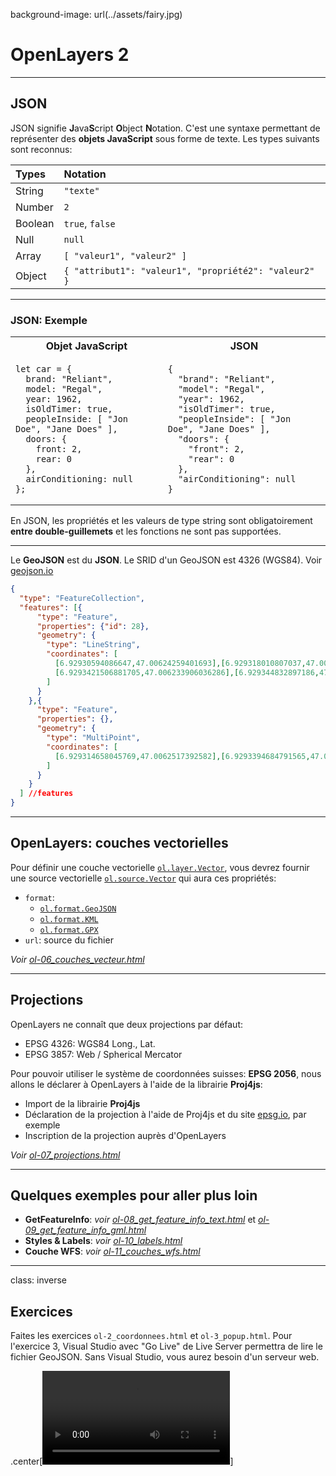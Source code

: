 background-image: url(../assets/fairy.jpg)
# OpenLayers 2



---

## JSON

JSON signifie **J**ava**S**cript **O**bject **N**otation. C'est une syntaxe permettant de représenter des **objets JavaScript** sous forme de texte. Les types suivants sont reconnus:

| Types   | Notation                                           |
| :------ | :------------------------------------------------- |
| String  | `"texte"`                                           |
| Number  | `2`                                                |
| Boolean | `true`, `false`                                    |
| Null    | `null`                                             |
| Array   | `[ "valeur1", "valeur2" ]`                           |
| Object  | `{ "attribut1": "valeur1", "propriété2": "valeur2" }` |

---


### JSON: Exemple

<table class="custom-table">
 <tr>
    <th>Objet JavaScript</th>
    <th>JSON</th>
  </tr>
  <tr>
    <td>
    <pre class="margin-0"><code class="js">let car = {
  brand: "Reliant",
  model: "Regal",
  year: 1962,
  isOldTimer: true,
  peopleInside: [ "Jon Doe", "Jane Does" ],
  doors: {
    front: 2,
    rear: 0
  },
  airConditioning: null
};</code></pre>
    </td>
    <td><pre class="margin-0"><code class="json">{
  "brand": "Reliant",
  "model": "Regal",
  "year": 1962,
  "isOldTimer": true,
  "peopleInside": [ "Jon Doe", "Jane Does" ],
  "doors": {
    "front": 2,
    "rear": 0
  },
  "airConditioning": null
}</code></pre>
    </td>
  </tr>
</table>

En JSON, les propriétés et les valeurs de type string sont obligatoirement **entre double-guillemets** et les fonctions ne sont pas supportées.

---

Le **GeoJSON** est du **JSON**. Le SRID d'un GeoJSON est 4326 (WGS84). Voir [geojson.io](https://geojson.io)

```json
{
  "type": "FeatureCollection",
  "features": [{
      "type": "Feature",
      "properties": {"id": 28},
      "geometry": {
        "type": "LineString",
        "coordinates": [
          [6.92930594086647,47.00624259401693],[6.929318010807037,47.00623253424974],
          [6.9293421506881705,47.006233906036286],[6.929344832897186,47.00624305127904]
        ]
      }
    },{
      "type": "Feature",
      "properties": {},
      "geometry": {
        "type": "MultiPoint",
        "coordinates": [
          [6.929314658045769,47.0062517392582],[6.9293394684791565,47.00625265378224]
        ]
      }
    }
  ] //features
}
```

---

## OpenLayers: couches vectorielles

Pour définir une couche vectorielle [`ol.layer.Vector`][ol.layer.Vector], vous devrez fournir une source vectorielle [`ol.source.Vector`][ol.source.Vector] qui aura ces propriétés:
  * `format`:
    * [`ol.format.GeoJSON`][ol.format.GeoJSON]
    * [`ol.format.KML`][ol.format.KML]
    * [`ol.format.GPX`][ol.format.GPX]
  * `url`: source du fichier

*Voir [ol-06_couches_vecteur.html](exemples/ol-06_couches_vecteur.html)*


---

## Projections

OpenLayers ne connaît que deux projections par défaut:
* EPSG 4326: WGS84 Long., Lat.
* EPSG 3857: Web / Spherical Mercator

Pour pouvoir utiliser le système de coordonnées suisses: **EPSG 2056**, nous allons le déclarer à OpenLayers à l'aide de la librairie **Proj4js**:
* Import de la librairie **Proj4js**
* Déclaration de la projection à l'aide de Proj4js et du site [epsg.io](https://epsg.io/2056), par exemple
* Inscription de la projection auprès d'OpenLayers

*Voir [ol-07_projections.html](exemples/ol-07_projections.html)*

---

## Quelques exemples pour aller plus loin
* **GetFeatureInfo**: *voir [ol-08_get_feature_info_text.html](exemples/ol-08_get_feature_info_text.html)* et *[ol-09_get_feature_info_gml.html](exemples/ol-09_get_feature_info_gml.html)*
* **Styles & Labels**: *voir [ol-10_labels.html](exemples/ol-10_labels.html)*
* **Couche WFS**: *voir [ol-11_couches_wfs.html](exemples/ol-11_couches_wfs.html)*


[ol.layer.Vector]: https://openlayers.org/en/latest/apidoc/module-ol_layer_Vector-VectorLayer.html
[ol.source.Vector]: https://openlayers.org/en/latest/apidoc/module-ol_source_Vector-VectorSource.html
[ol.format.KML]: https://openlayers.org/en/latest/apidoc/module-ol_format_KML-KML.html
[ol.format.GPX]: https://openlayers.org/en/latest/apidoc/module-ol_format_GPX-GPX.html
[ol.format.GeoJSON]: https://openlayers.org/en/latest/apidoc/module-ol_format_GeoJSON-GeoJSON.html

---
class: inverse

## Exercices

Faites les exercices `ol-2_coordonnees.html` et `ol-3_popup.html`. Pour l'exercice 3, Visual Studio avec "Go Live" de Live Server permettra de lire le fichier GeoJSON. Sans Visual Studio, vous aurez besoin d'un serveur web.

.center[<video autoplay loop>
  <source src="../assets/mercator.mp4" >
</video>]
